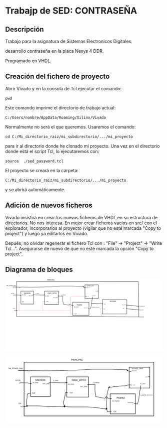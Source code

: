 # Trabajp de SED: CONTRASEÑA

## Descripción

Trabajo para la asignatura de Sistemas Electronicos Digitales.

desarrollo contraseña en la placa Nexys 4 DDR.

Programado en VHDL.

## Creación del fichero de proyecto

Abrir Vivado y en la consola de Tcl ejecutar el comando:

```
pwd
```

Este comando imprime el directorio de trabajo actual:

```
C:/Users/nombre/AppData/Roaming/Xilinx/Vivado
```

Normalmente no será el que queremos. Usaremos el comando:

```
cd C:/Mi_directorio_raiz/mi_subdirectorio/.../mi_proyecto
```

para ir al directorio donde he clonado mi proyecto. Una vez en el directorio
donde está el script Tcl, lo ejecutaremos con:

```
source  ./sed_password.tcl
```

El proyecto se creará en la carpeta:

```
C:/Mi_directorio_raiz/mi_subdirectorio/.../mi_proyecto
```

y se abrirá automáticamente.

## Adición de nuevos ficheros

Vivado insistirá en crear los nuevos ficheros de VHDL en su estructura de
directorios. No nos interesa. En mejor crear ficheros vacíos en src/ con el
explorador, incorporarlos al proyecto (vigilar que no esté marcada "Copy to
project") y luego ya editarlos en Vivado.

Depués, no olvidar regenerar el fichero Tcl con : "File" -> "Project" -> "Write Tcl...". Asegurarse
de nuevo de que no esté marcada la opción "Copy to project".

## Diagrama de bloques

![Diagrama de bloques 1](/assets/images/block_diagram_221207.png)

![Diagrama de bloques 2](/assets/images/block_diagram_221129.png)
